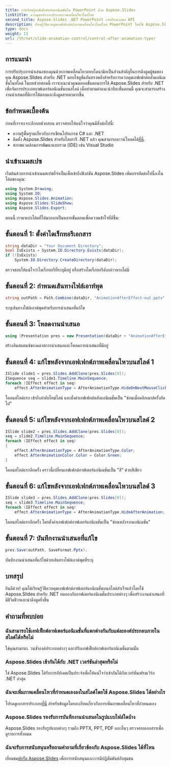```yaml
---
title: การเรียนรู้เอฟเฟกต์หลังแอนิเมชั่นใน PowerPoint ด้วย Aspose.Slides
linktitle: ควบคุมหลังจากประเภทภาพเคลื่อนไหวในสไลด์
second_title: Aspose.Slides .NET PowerPoint การประมวลผล API
description: เรียนรู้วิธีควบคุมเอฟเฟกต์หลังภาพเคลื่อนไหวในสไลด์ PowerPoint โดยใช้ Aspose.Slides สำหรับ .NET ปรับปรุงการนำเสนอของคุณด้วยองค์ประกอบภาพแบบไดนามิก
type: docs
weight: 11
url: /th/net/slide-animation-control/control-after-animation-type/
---
```

## การแนะนำ
การปรับปรุงการนำเสนอของคุณด้วยภาพเคลื่อนไหวแบบไดนามิกเป็นส่วนสำคัญในการดึงดูดผู้ชมของคุณ Aspose.Slides สำหรับ .NET มอบโซลูชันอันทรงพลังสำหรับการควบคุมเอฟเฟกต์หลังแอนิเมชั่นในสไลด์ ในบทช่วยสอนนี้ เราจะแนะนำคุณตลอดขั้นตอนการใช้ Aspose.Slides สำหรับ .NET เพื่อจัดการประเภทอาฟเตอร์แอนิเมชั่นบนสไลด์ เมื่อทำตามคำแนะนำทีละขั้นตอนนี้ คุณจะสามารถสร้างงานนำเสนอที่มีการโต้ตอบและดึงดูดสายตามากขึ้น
## ข้อกำหนดเบื้องต้น
ก่อนที่เราจะเจาะลึกบทช่วยสอน ตรวจสอบให้แน่ใจว่าคุณมีสิ่งต่อไปนี้:
- ความรู้พื้นฐานเกี่ยวกับการเขียนโปรแกรม C# และ .NET
-  ติดตั้ง Aspose.Slides สำหรับไลบรารี .NET แล้ว คุณสามารถดาวน์โหลดได้[ที่นี่](https://releases.aspose.com/slides/net/).
- สภาพแวดล้อมการพัฒนาแบบรวม (IDE) เช่น Visual Studio
## นำเข้าเนมสเปซ
เริ่มต้นด้วยการนำเข้าเนมสเปซที่จำเป็นเพื่อเข้าถึงฟังก์ชัน Aspose.Slides เพิ่มบรรทัดต่อไปนี้ลงในโค้ดของคุณ:
```csharp
using System.Drawing;
using System.IO;
using Aspose.Slides.Animation;
using Aspose.Slides.SlideShow;
using Aspose.Slides.Export;
```
ตอนนี้ เรามาแบ่งโค้ดที่ให้มาออกเป็นหลายขั้นตอนเพื่อความเข้าใจที่ดีขึ้น:
## ขั้นตอนที่ 1: ตั้งค่าไดเร็กทอรีเอกสาร
```csharp
string dataDir = "Your Document Directory";
bool IsExists = System.IO.Directory.Exists(dataDir);
if (!IsExists)
    System.IO.Directory.CreateDirectory(dataDir);
```
ตรวจสอบให้แน่ใจว่าไดเร็กทอรีที่ระบุมีอยู่ หรือสร้างไดเร็กทอรีดังกล่าวหากไม่มี
## ขั้นตอนที่ 2: กำหนดเส้นทางไฟล์เอาท์พุต
```csharp
string outPath = Path.Combine(dataDir, "AnimationAfterEffect-out.pptx");
```
ระบุเส้นทางไฟล์เอาต์พุตสำหรับการนำเสนอที่แก้ไข
## ขั้นตอนที่ 3: โหลดงานนำเสนอ
```csharp
using (Presentation pres = new Presentation(dataDir + "AnimationAfterEffect.pptx"))
```
สร้างอินสแตนซ์ของคลาสการนำเสนอและโหลดการนำเสนอที่มีอยู่
## ขั้นตอนที่ 4: แก้ไขหลังจากเอฟเฟกต์ภาพเคลื่อนไหวบนสไลด์ 1
```csharp
ISlide slide1 = pres.Slides.AddClone(pres.Slides[0]);
ISequence seq = slide1.Timeline.MainSequence;
foreach (IEffect effect in seq)
    effect.AfterAnimationType = AfterAnimationType.HideOnNextMouseClick;
```
โคลนสไลด์แรก เข้าถึงลำดับไทม์ไลน์ และตั้งค่าเอฟเฟกต์หลังแอนิเมชั่นเป็น "ซ่อนเมื่อคลิกเมาส์ครั้งถัดไป"
## ขั้นตอนที่ 5: แก้ไขหลังจากเอฟเฟกต์ภาพเคลื่อนไหวบนสไลด์ 2
```csharp
ISlide slide2 = pres.Slides.AddClone(pres.Slides[0]);
seq = slide2.Timeline.MainSequence;
foreach (IEffect effect in seq)
{
    effect.AfterAnimationType = AfterAnimationType.Color;
    effect.AfterAnimationColor.Color = Color.Green;
}
```
โคลนสไลด์แรกอีกครั้ง คราวนี้เปลี่ยนเอฟเฟกต์อาฟเตอร์แอนิเมชันเป็น "สี" ด้วยสีเขียว
## ขั้นตอนที่ 6: แก้ไขหลังจากเอฟเฟกต์ภาพเคลื่อนไหวบนสไลด์ 3
```csharp
ISlide slide3 = pres.Slides.AddClone(pres.Slides[0]);
seq = slide3.Timeline.MainSequence;
foreach (IEffect effect in seq)
    effect.AfterAnimationType = AfterAnimationType.HideAfterAnimation;
```
โคลนสไลด์แรกอีกครั้ง โดยตั้งค่าเอฟเฟกต์อาฟเตอร์แอนิเมชันเป็น "ซ่อนหลังจากแอนิเมชัน"
## ขั้นตอนที่ 7: บันทึกงานนำเสนอที่แก้ไข
```csharp
pres.Save(outPath, SaveFormat.Pptx);
```
บันทึกงานนำเสนอที่แก้ไขด้วยเส้นทางไฟล์เอาต์พุตที่ระบุ
## บทสรุป
ยินดีด้วย! คุณได้เรียนรู้วิธีควบคุมเอฟเฟกต์อาฟเตอร์แอนิเมชั่นบนสไลด์สำเร็จแล้วโดยใช้ Aspose.Slides สำหรับ .NET ทดลองกับอาฟเตอร์แอนิเมชั่นประเภทต่างๆ เพื่อสร้างงานนำเสนอที่มีชีวิตชีวาและน่าดึงดูดยิ่งขึ้น
## คำถามที่พบบ่อย
### ฉันสามารถใช้เอฟเฟ็กต์อาฟเตอร์แอนิเมชั่นที่แตกต่างกันกับแต่ละองค์ประกอบภายในสไลด์ได้หรือไม่
ใช่คุณสามารถ. วนซ้ำองค์ประกอบต่างๆ และปรับเอฟเฟ็กต์อาฟเตอร์แอนิเมชั่นตามนั้น
### Aspose.Slides เข้ากันได้กับ .NET เวอร์ชันล่าสุดหรือไม่
ใช่ Aspose.Slides ได้รับการอัปเดตเป็นประจำเพื่อให้แน่ใจว่าเข้ากันได้กับเวอร์ชันเฟรมเวิร์ก .NET ล่าสุด
### ฉันจะเพิ่มภาพเคลื่อนไหวที่กำหนดเองลงในสไลด์โดยใช้ Aspose.Slides ได้อย่างไร
 โปรดดูเอกสารประกอบ[ที่นี่](https://reference.aspose.com/slides/net/) สำหรับข้อมูลโดยละเอียดเกี่ยวกับการเพิ่มภาพเคลื่อนไหวที่กำหนดเอง
### Aspose.Slides รองรับการบันทึกงานนำเสนอในรูปแบบไฟล์ใดบ้าง
Aspose.Slides รองรับรูปแบบต่างๆ รวมถึง PPTX, PPT, PDF และอื่นๆ ตรวจสอบเอกสารเพื่อดูรายการทั้งหมด
### ฉันจะรับการสนับสนุนหรือถามคำถามที่เกี่ยวข้องกับ Aspose.Slides ได้ที่ไหน
 เยี่ยมชม[ฟอรั่ม Aspose.Slides](https://forum.aspose.com/c/slides/11) เพื่อการสนับสนุนและการมีปฏิสัมพันธ์กับชุมชน